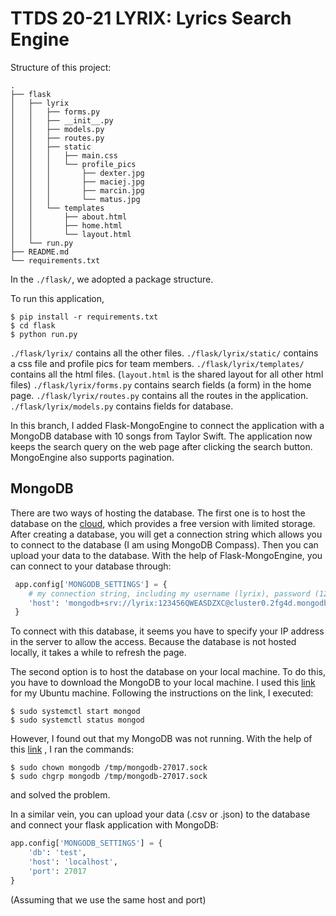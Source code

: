 # TTDS 20-21 LYRIX: Lyrics Search Engine

Structure of this project:

```
.
├── flask
│   ├── lyrix
│   │   ├── forms.py
│   │   ├── __init__.py
│   │   ├── models.py
│   │   ├── routes.py
│   │   ├── static
│   │   │   ├── main.css
│   │   │   └── profile_pics
│   │   │       ├── dexter.jpg
│   │   │       ├── maciej.jpg
│   │   │       ├── marcin.jpg
│   │   │       └── matus.jpg
│   │   └── templates
│   │       ├── about.html
│   │       ├── home.html
│   │       └── layout.html
│   └── run.py
├── README.md
└── requirements.txt
```

In the `./flask/`, we adopted a package structure.

To run this application,

```
$ pip install -r requirements.txt
$ cd flask
$ python run.py
```
`./flask/lyrix/` contains all the other files. `./flask/lyrix/static/` contains a css file and profile pics for team members. `./flask/lyrix/templates/` contains all the html files.
(`layout.html` is the shared layout for all other html files) `./flask/lyrix/forms.py` contains search fields (a form) in the home page. 
`./flask/lyrix/routes.py` contains all the routes in the application. `./flask/lyrix/models.py` contains fields for database.

In this branch, I added Flask-MongoEngine to connect the application with a MongoDB database with 10 songs from Taylor Swift. 
The application now keeps the search query on the web page after clicking the search button. MongoEngine also supports pagination.

## MongoDB
There are two ways of hosting the database. The first one is to host the database on the [cloud](https://www.mongodb.com/), 
which provides a free version with limited storage. After creating a database, you will get a connection string which allows 
you to connect to the database (I am using MongoDB Compass). Then you can upload your data to the database. With the help 
of Flask-MongoEngine, you can connect to your database through:

```python
 app.config['MONGODB_SETTINGS'] = {
    # my connection string, including my username (lyrix), password (123456QWEASDZXC) and database name (test)
 	'host': 'mongodb+srv://lyrix:123456QWEASDZXC@cluster0.2fg4d.mongodb.net/test',
 }
```
To connect with this database, it seems you have to specify your IP address in the server to allow the access. Because the 
database is not hosted locally, it takes a while to refresh the page.

The second option is to host the database on your local machine. To do this, you have to download the MongoDB to your local machine.
I used this [link](https://docs.mongodb.com/manual/tutorial/install-mongodb-on-ubuntu/) for my Ubuntu machine. Following
the instructions on the link, I executed:

```
$ sudo systemctl start mongod
$ sudo systemctl status mongod
```
However, I found out that my MongoDB was not running. With the help of this [link](https://stackoverflow.com/questions/37565758/mongodb-not-working-on-ubuntu-16-04/42736439)
, I ran the commands:
```
$ sudo chown mongodb /tmp/mongodb-27017.sock
$ sudo chgrp mongodb /tmp/mongodb-27017.sock
```
and solved the problem.

In a similar vein, you can upload your data (.csv or .json) to the database and connect your flask application with MongoDB:
```python
app.config['MONGODB_SETTINGS'] = {
    'db': 'test',
    'host': 'localhost',
    'port': 27017
}
```
(Assuming that we use the same host and port)